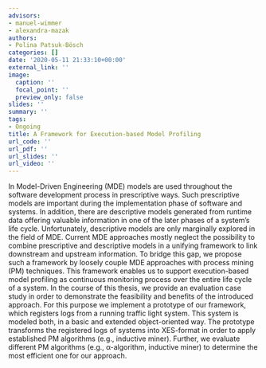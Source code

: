 ```yaml
---
advisors:
- manuel-wimmer
- alexandra-mazak
authors:
- Polina Patsuk-Bösch
categories: []
date: '2020-05-11 21:33:10+00:00'
external_link: ''
image:
  caption: ''
  focal_point: ''
  preview_only: false
slides: ''
summary: ''
tags:
- Ongoing
title: A Framework for Execution-based Model Profiling
url_code: ''
url_pdf: ''
url_slides: ''
url_video: ''
---
```


In Model-Driven Engineering (MDE) models are used throughout the software development process in prescriptive ways. Such prescriptive models are important during the implementation phase of software and systems. In addition, there are descriptive models generated from runtime data offering valuable information in one of the later phases of a system’s life cycle. Unfortunately, descriptive models are only marginally explored in the field of MDE. Current MDE approaches mostly neglect the possibility to combine prescriptive and descriptive models in a unifying framework to link downstream and upstream information. To bridge this gap, we propose such a framework by loosely couple MDE approaches with process mining (PM) techniques. This framework enables us to support execution-based model profiling as continuous monitoring process over the entire life cycle of a system. In the course of this thesis, we provide an evaluation case study in order to demonstrate the feasibility and benefits of the introduced approach. For this purpose we implement a prototype of our framework, which registers logs from a running traffic light system. This system is modeled both, in a basic and extended object-oriented way. The prototype transforms the registered logs of systems into XES-format in order to apply established PM algorithms (e.g., inductive miner). Further, we evaluate different PM algorithms (e.g., α-algorithm, inductive miner) to determine the most efficient one for our approach.